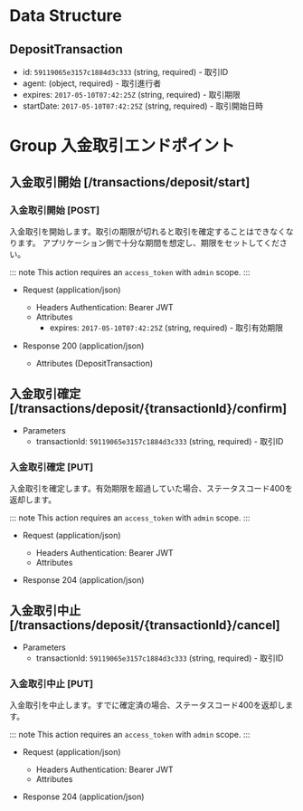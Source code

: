 # Data Structure

## DepositTransaction

+ id: `59119065e3157c1884d3c333` (string, required) - 取引ID
+ agent: (object, required) - 取引進行者
+ expires: `2017-05-10T07:42:25Z` (string, required) - 取引期限
+ startDate: `2017-05-10T07:42:25Z` (string, required) - 取引開始日時

# Group 入金取引エンドポイント

## 入金取引開始 [/transactions/deposit/start]

### 入金取引開始 [POST]
入金取引を開始します。取引の期限が切れると取引を確定することはできなくなります。
アプリケーション側で十分な期間を想定し、期限をセットしてください。

::: note
This action requires an `access_token` with `admin` scope.
:::

+ Request (application/json)
    + Headers
        Authentication: Bearer JWT
    + Attributes
        + expires:  `2017-05-10T07:42:25Z` (string, required) - 取引有効期限

+ Response 200 (application/json)
    + Attributes (DepositTransaction)

## 入金取引確定 [/transactions/deposit/{transactionId}/confirm]

+ Parameters
    + transactionId: `59119065e3157c1884d3c333` (string, required) - 取引ID

### 入金取引確定 [PUT]
入金取引を確定します。有効期限を超過していた場合、ステータスコード400を返却します。

::: note
This action requires an `access_token` with `admin` scope.
:::

+ Request (application/json)
    + Headers
        Authentication: Bearer JWT
    + Attributes

+ Response 204 (application/json)

## 入金取引中止 [/transactions/deposit/{transactionId}/cancel]

+ Parameters
    + transactionId: `59119065e3157c1884d3c333` (string, required) - 取引ID

### 入金取引中止 [PUT]
入金取引を中止します。すでに確定済の場合、ステータスコード400を返却します。

::: note
This action requires an `access_token` with `admin` scope.
:::

+ Request (application/json)
    + Headers
        Authentication: Bearer JWT
    + Attributes

+ Response 204 (application/json)
